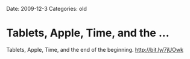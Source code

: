 Date: 2009-12-3
Categories: old

# Tablets, Apple, Time, and the ...

Tablets, Apple, Time, and the end of the beginning. <a href="http://bit.ly/7jUOwk" rel="nofollow">http://bit.ly/7jUOwk</a>
